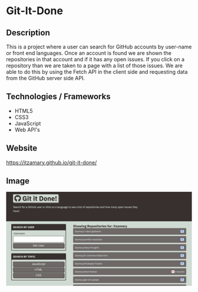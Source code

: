 # Git-It-Done

## Description
This is a project where a user can search for GitHub accounts by user-name or front end languages. Once an account is found we are shown the repositories in that account and if it has any open issues. If you click on a repository than we are taken to a page with a list of those issues. We are able to do this by using the Fetch API in the client side and requesting data from the GitHub server side API.

## Technologies / Frameworks
* HTML5
* CSS3
* JavaScript
* Web API's

## Website
https://itzamary.github.io/git-it-done/

## Image
![](/assets/images/git-it-done.png)
